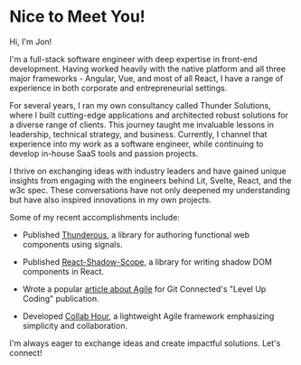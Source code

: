# Nice to Meet You!

Hi, I'm Jon!

I'm a full-stack software engineer with deep expertise in front-end development. Having worked heavily with the native platform and all three major frameworks - Angular, Vue, and most of all React, I have a range of experience in both corporate and entrepreneurial settings.

For several years, I ran my own consultancy called Thunder Solutions, where I built cutting-edge applications and architected robust solutions for a diverse range of clients. This journey taught me invaluable lessons in leadership, technical strategy, and business. Currently, I channel that experience into my work as a software engineer, while continuing to develop in-house SaaS tools and passion projects.

I thrive on exchanging ideas with industry leaders and have gained unique insights from engaging with the engineers behind Lit, Svelte, React, and the w3c spec. These conversations have not only deepened my understanding but have also inspired innovations in my own projects.

Some of my recent accomplishments include:

- Published [Thunderous](https://thunderous.dev/), a library for authoring functional web components using signals.

- Published [React-Shadow-Scope](https://www.npmjs.com/package/react-shadow-scope), a library for writing shadow DOM components in React.

- Wrote a popular [article about Agile](https://levelup.gitconnected.com/agile-sucks-8e504ed68ce7) for Git Connected's "Level Up Coding" publication.

- Developed [Collab Hour](https://collabhouragile.org/), a lightweight Agile framework emphasizing simplicity and collaboration.

I'm always eager to exchange ideas and create impactful solutions. Let's connect!
